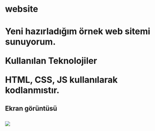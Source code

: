 <h1>  website <h1>

Yeni hazırladığım örnek web sitemi sunuyorum.

Kullanılan Teknolojiler

HTML, CSS, JS kullanılarak kodlanmıstır.

<h2> Ekran görüntüsü <h2>

![](ekran.gif)